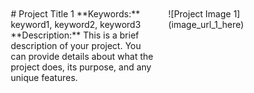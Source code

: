 <style>
  .project {
    display: flex;
    margin-bottom: 20px;
  }

  .left {
    flex: 1;
    padding: 10px;
  }

  .right {
    flex: 1;
    padding: 10px;
  }
</style>

<div class="project">
  <div class="left">
    # Project Title 1
    **Keywords:** keyword1, keyword2, keyword3
    **Description:** This is a brief description of your project. You can provide details about what the project does, its purpose, and any unique features.
  </div>
  <div class="right">
    ![Project Image 1](image_url_1_here)
  </div>
</div>



